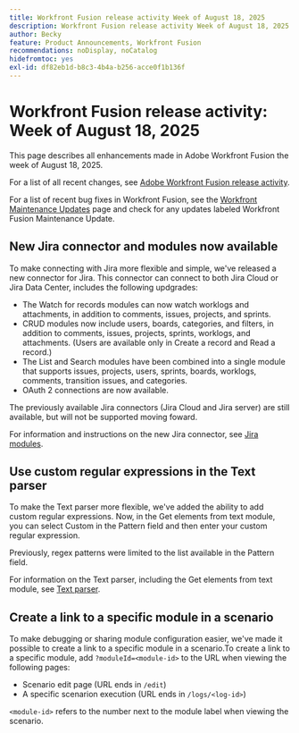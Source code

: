 ```yaml
---
title: Workfront Fusion release activity Week of August 18, 2025
description: Workfront Fusion release activity Week of August 18, 2025
author: Becky
feature: Product Announcements, Workfront Fusion
recommendations: noDisplay, noCatalog
hidefromtoc: yes
exl-id: df82eb1d-b8c3-4b4a-b256-acce0f1b136f
---
```

# Workfront Fusion release activity: Week of August 18, 2025

This page describes all enhancements made in Adobe Workfront Fusion the week of August 18, 2025.

For a list of all recent changes, see [Adobe Workfront Fusion release activity](/help/workfront-fusion/fusion-product-releases/fusion-release-activity.md).

For a list of recent bug fixes in Workfront Fusion, see the [Workfront Maintenance Updates](https://experienceleague.adobe.com/en/docs/workfront-known-issues/releases/current-updates) page and check for any updates labeled Workfront Fusion Maintenance Update.

## New Jira connector and modules now available

To make connecting with Jira more flexible and simple, we've released a new connector for Jira. This connector can connect to both Jira Cloud or Jira Data Center, includes the following updgrades:

* The Watch for records modules can now watch worklogs and attachments, in addition to comments, issues, projects, and sprints.
* CRUD modules now include users, boards, categories, and filters, in addition to comments, issues, projects, sprints, worklogs, and attachments. (Users are available only in Create a record and Read a record.)
* The List and Search modules have been combined into a single module that supports issues, projects, users, sprints, boards, worklogs, comments, transition issues, and categories.
* OAuth 2 connections are now available.

The previously available Jira connectors (Jira Cloud and Jira server) are still available, but will not be supported moving foward.

For information and instructions on the new Jira connector, see [Jira modules](/help/workfront-fusion/references/apps-and-modules/third-party-connectors/jira-modules-new.md).

## Use custom regular expressions in the Text parser

To make the Text parser more flexible, we've added the ability to add custom regular expressions. Now, in the Get elements from text module, you can select Custom in the Pattern field and then enter your custom regular expression.

Previously, regex patterns were limited to the list available in the Pattern field.

For information on the Text parser, including the Get elements from text module, see [Text parser](/help/workfront-fusion/references/apps-and-modules/tools-and-transformers/text-parser.md).

## Create a link to a specific module in a scenario

To make debugging or sharing module configuration easier, we've made it possible to create a link to a specific module in a scenario.To create a link to a specific module, add `?moduleId=<module-id>` to the URL when viewing the following pages:

* Scenario edit page (URL ends in `/edit`)
* A specific scenarion execution (URL ends in `/logs/<log-id>`)

`<module-id>` refers to the number next to the module label when viewing the scenario.
